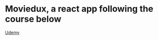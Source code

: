 # Moviedux, a react app following the course below
[Udemy](https://www.udemy.com/course/master-react/?couponCode=JUST4U02223)
